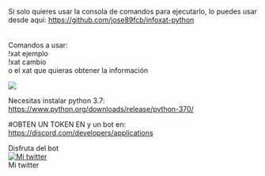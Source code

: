 Si solo quieres usar la consola de comandos para ejecutarlo, lo puedes usar desde aquí:
<a href="https://github.com/jose89fcb/infoxat-python">https://github.com/jose89fcb/infoxat-python</a>
<br>
<br>
<br>
Comandos a usar:
<br>
!xat ejemplo
<br>
!xat cambio
<br>
o el xat que quieras obtener la información


<img src="https://i.imgur.com/iplN6Hb.png">

Necesitas instalar python 3.7: https://www.python.org/downloads/release/python-370/

#OBTEN UN TOKEN EN y un bot en: https://discord.com/developers/applications



Disfruta del bot
<br>
<a title="Mi twitter" href="https://twitter.com/jose89fcb"><img src="https://i.imgur.com/QCHCEon.png" alt="Mi twitter" /></a>
<br>
Mi twitter
